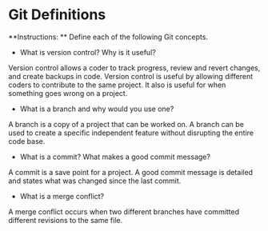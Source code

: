 # Git Definitions

**Instructions: ** Define each of the following Git concepts.

* What is version control?  Why is it useful?

Version control allows a coder to track progress, review and revert changes, and create backups in code.
Version control is useful by allowing different coders to contribute to the same project.  It also is useful for when something goes wrong on a project.
* What is a branch and why would you use one?

A branch is a copy of a project that can be worked on.
A branch can be used to create a specific independent feature without disrupting the entire code base. 
* What is a commit? What makes a good commit message?

A commit is a save point for a project.
A good commit message is detailed and states what was changed since the last commit.
* What is a merge conflict?

A merge conflict occurs when two different branches have committed different revisions to the same file.